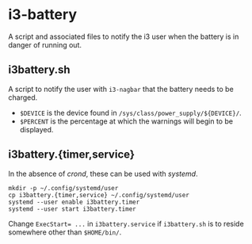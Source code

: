 # i3-battery

A script and associated files to notify the i3 user when the battery is in danger of running out.

## i3battery.sh

A script to notify the user with `i3-nagbar` that the battery needs to be charged.

* `$DEVICE` is the device found in `/sys/class/power_supply/${DEVICE}/`.
* `$PERCENT` is the percentage at which the warnings will begin to be displayed.

## i3battery.{timer,service}

In the absence of *crond*, these can be used with *systemd*.

```
mkdir -p ~/.config/systemd/user
cp i3battery.{timer,service} ~/.config/systemd/user
systemd --user enable i3battery.timer
systemd --user start i3battery.timer
```

Change `ExecStart= ...` in `i3battery.service` if `i3battery.sh` is to reside somewhere other than `$HOME/bin/`.
